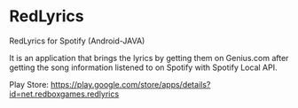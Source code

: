 # RedLyrics
 RedLyrics for Spotify (Android-JAVA)
 
It is an application that brings the lyrics by getting them on Genius.com after getting the song information listened to on Spotify with Spotify Local API.

Play Store: https://play.google.com/store/apps/details?id=net.redboxgames.redlyrics
